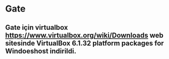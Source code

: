 # Gate
## Gate için virtualbox https://www.virtualbox.org/wiki/Downloads web sitesinde VirtualBox 6.1.32 platform packages for Windoeshost indirildi.
